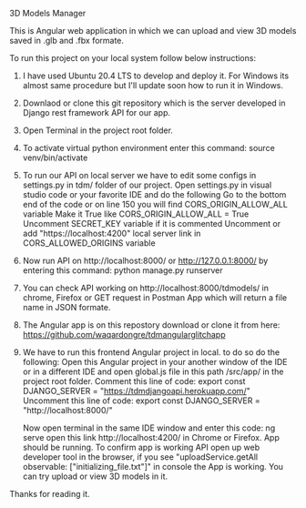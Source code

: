 3D Models Manager

This is Angular web application in which we can upload and view 3D models saved in .glb and .fbx formate.

To run this project on your local system follow below instructions:

1. I have used Ubuntu 20.4 LTS to develop and deploy it. For Windows its almost same procedure but I'll update soon how to run it in Windows.
2. Downlaod or clone this git repository which is the server developed in Django rest framework API for our app.
3. Open Terminal in the project root folder.
4. To activate virtual python environment enter this command: source venv/bin/activate
5. To run our API on local server we have to edit some configs in settings.py in tdm/ folder of our project.
    Open settings.py in visual studio code or your favorite IDE and do the following
        Go to the bottom end of the code or on line 150 you will find CORS_ORIGIN_ALLOW_ALL variable
        Make it True like CORS_ORIGIN_ALLOW_ALL = True
        Uncomment SECRET_KEY variable if it is commented
        Uncomment or add "https://localhost:4200" local server link in CORS_ALLOWED_ORIGINS variable
 
6. Now run API on http://localhost:8000/ or http://127.0.0.1:8000/ by entering this command: python manage.py runserver
7. You can check API working on http://localhost:8000/tdmodels/ in chrome, Firefox or GET request in Postman App which will return a file name in JSON formate.

8. The Angular app is on this repostory download or clone it from here: https://github.com/waqardongre/tdmangularglitchapp
9. We have to run this frontend Angular project in local. to do so do the following:
    Open this Angular project in your another window of the IDE or in a different IDE and open global.js file in this path /src/app/ 
    in the project root folder.
    Comment this line of code: export const DJANGO_SERVER = "https://tdmdjangoapi.herokuapp.com/"
    Uncomment this line of code: export const DJANGO_SERVER = "http://localhost:8000/"

    Now open terminal in the same IDE window and enter this code: ng serve
    open this link http://localhost:4200/ in Chrome or Firefox. App should be running.
    To confirm app is working API open up web developer tool in the browser, if you see "uploadService.getAll observable: ["initializing_file.txt"]"
    in console the App is working. You can try upload or view 3D models in it.

Thanks for reading it.
